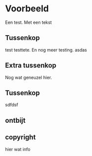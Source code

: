 # Voorbeeld

Een test. Met een tekst

## Tussenkop

test testtete. En nog meer testing. asdas

## Extra tussenkop

Nog wat geneuzel hier.

## Tussenkop

sdfdsf

## ontbijt

## copyright
hier wat info
